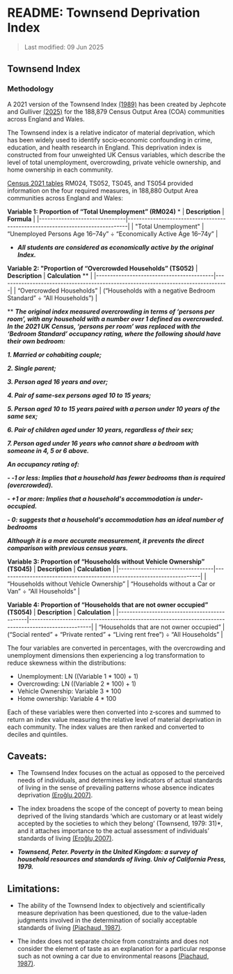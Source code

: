 # README: Townsend Deprivation Index 


>Last modified: 09 Jun 2025

## Townsend Index 

### Methodology

A 2021 version of the Townsend Index [(1989)](https://doi.org/10.4324/9781003368885) has been created by Jephcote and Gulliver [(2025)](https://doi.org/10.1016/j.envint.2025.109304) for the 188,879 Census Output Area (COA) communities across England and Wales.  

The Townsend index is a relative indicator of material deprivation, which has been widely used to identify socio‐economic confounding in crime, education, and health research in England. This deprivation index is constructed from four unweighted UK Census variables, which describe the level of total unemployment, overcrowding, private vehicle ownership, and home ownership in each community.  

[Census 2021 tables](https://www.nomisweb.co.uk/sources/census_2021) RM024, TS052, TS045, and TS054 provided information on the four required measures, in 188,880 Output Area communities across England and Wales: 

**Variable 1: Proportion of “Total Unemployment” (RM024)** * 
| **Description**                | **Formula**                                                                 |
|-------------------------------|------------------------------------------------------------------------------|
| "Total Unemployment" | “Unemployed Persons Age 16–74y” ÷ “Economically Active Age 16–74y”          |

 * ***All students are considered as economically active by the original Index.***

 **Variable 2: "Proportion of “Overcrowded Households” (TS052)**
| **Description**                          | **Calculation** **                                                                |
|------------------------------------------|----------------------------------------------------------------------------------|
| “Overcrowded Households” | (“Households with a negative Bedroom Standard” ÷ “All Households”)              |

** ***The original index measured overcrowding in terms of ‘persons per room’, with any household with a number over 1 defined as overcrowded. In the 2021 UK Census, ‘persons per room’ was replaced with the ‘Bedroom Standard’ occupancy rating, where the following should have their own bedroom:***

***1. Married or cohabiting couple;***

***2. Single parent;*** 

***3. Person aged 16 years and over;***  

***4. Pair of same‐sex persons aged 10 to 15 years;***  

***5. Person aged 10 to 15 years paired with a person under 10 years of the same sex;***  

***6. Pair of children aged under 10 years, regardless of their sex;***  

***7. Person aged under 16 years who cannot share a bedroom with someone in 4, 5 or 6 above.***

***An occupancy rating of:***  

***- ‐1 or less: Implies that a household has fewer bedrooms than is required (overcrowded).***  

***- +1 or more: Implies that a household's accommodation is under‐occupied.***  

***- 0: suggests that a household's accommodation has an ideal number of bedrooms***  

***Although it is a more accurate measurement, it prevents the direct comparison with previous census years.***

**Variable 3: Proportion of “Households without Vehicle Ownership” (TS045)**
| **Description**                  | **Calculation**                                                       |
|----------------------------------|------------------------------------------------------------------------|
| “Households without Vehicle Ownership” | “Households without a Car or Van” ÷ “All Households”                   |

**Variable 4: Proportion of “Households that are not owner occupied” (TS054)**
 | **Description**                             | **Calculation**                                                                                   |
|---------------------------------------------|----------------------------------------------------------------------------------------------------|
| “Households that are not owner occupied”   | (“Social rented” + “Private rented” + “Living rent free”) ÷ “All Households”                      |

The four variables are converted in percentages, with the overcrowding and unemployment dimensions then experiencing a log transformation to reduce skewness within the distributions: 
- Unemployment:    LN ((Variable 1 * 100) + 1)  
- Overcrowding:    LN ((Variable 2 * 100) + 1)  
- Vehicle Ownership: Variable 3 * 100    
- Home ownership: Variable 4 * 100 

Each of these variables were then converted into z‐scores and summed to return an index value measuring the relative level of material deprivation in each community. The index values are then ranked and converted to deciles and quintiles. 

## Caveats: 

- The Townsend Index focuses on the actual as opposed to the perceived needs of individuals, and determines key indicators of actual standards of living in the sense of prevailing patterns whose absence indicates deprivation [(Eroğlu,2007)](https://idp.springer.com/authorize/casa?redirect_uri=https://link.springer.com/content/pdf/10.1007/s11205-006-0004-0.pdf&casa_token=XrOeTxnIuD0AAAAA:oreku47tgBEEu_hOTmCtsTFKlnlTrDso2S4ImCNOu6OTQZcEyClMvDcYnzTwd4kGJO8noOHmxzLBCBqzTQ).  

- The index broadens the scope of the concept of poverty to mean being deprived of the living standards ‘which are customary or at least widely accepted by the societies to which they belong’ (Townsend, 1979: 31)*, and it attaches importance to the actual assessment of individuals’ standards of living [(Eroğlu,2007)](https://idp.springer.com/authorize/casa?redirect_uri=https://link.springer.com/content/pdf/10.1007/s11205-006-0004-0.pdf&casa_token=XrOeTxnIuD0AAAAA:oreku47tgBEEu_hOTmCtsTFKlnlTrDso2S4ImCNOu6OTQZcEyClMvDcYnzTwd4kGJO8noOHmxzLBCBqzTQ).   

* ***Townsend, Peter. Poverty in the United Kingdom: a survey of household resources and standards of living. Univ of California Press, 1979.***

## Limitations:  

- The ability of the Townsend Index to objectively and scientifically measure deprivation has been questioned, due to the value-laden judgments involved in the determination of socially acceptable standards of living [(Piachaud, 1987)](https://doi.org/10.1017/S0047279400020353).  

- The index does not separate choice from constraints and does not consider the element of taste as an explanation for a particular response such as not owning a car due to environmental reasons [(Piachaud, 1987)](https://doi.org/10.1017/S0047279400020353).   

 

 